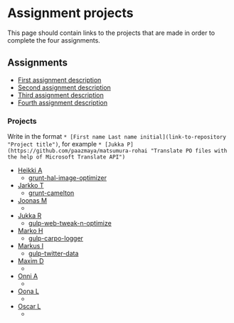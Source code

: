 # Assignment projects

This page should contain links to the projects that are made in order to complete the four assignments.


## Assignments

* [First assignment description](2014-09-16.md)
* [Second assignment description](2014-10-07.md)
* [Third assignment description](2014-10-28.md)
* [Fourth assignment description](2014-11-18.md)

### Projects

Write in the format `* [First name Last name initial](link-to-repository "Project title")`, for example
`* [Jukka P](https://github.com/paazmaya/matsumura-rohai "Translate PO files with the help of Microsoft Translate API")`


* [Heikki A](https://github.com/HeikkiAlanen/hal-image-optimizer "Application to optimize images for web usage")
  * [grunt-hal-image-optimizer](https://github.com/HeikkiAlanen/grunt-hal-image-optimizer)
* [Jarkko T](https://github.com/tuunanen/camelton "Generate and synchronize data skeletons across files")
  * [grunt-camelton](https://github.com/tuunanen/grunt-camelton)
* [Joonas M](https://github.com/merilainen-metropolia/trelloler "Automatically add necessary tasks into Trello")
  * []()
* [Jukka R](https://github.com/jukra/web-tweak-n-optimize "Optimize & tweak your css, js, html and image files")
  * [gulp-web-tweak-n-optimize](http://github.com/jukra/gulp-web-tweak-n-optimize)
* [Marko H](https://github.com/Markoham/carpo-logger "Node.js Advanced Logger")
  * [gulp-carpo-logger](https://github.com/Markoham/gulp-carpo-logger)
* [Markus I](https://github.com/mpiivonen/twitter-data "To get twitter streams and preprocess them")
  * [gulp-twitter-data](https://github.com/mpiivonen/gulp-twitter-data)
* [Maxim D](https://github.com/tariel/trellotracker "Track time spent on your Trello cards")
  * []()
* [Onni A](https://github.com/onnia/Local-upload-folder "Image folder that optimizes them to web gallery ")
  * []()
* [Oona L](https://github.com/Oona/image-manager/tree/feature-first-assignment "Image manager - manage images in your project")
  * []()
* [Oscar L](https://github.com/olemstrom/node-htmlbatchedit "Batch edit HTML files")
  * []()
